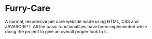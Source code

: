 # Furry-Care

A normal, responsive pet care website made using HTML, CSS and JAVASCRIPT. All the basic functionalities have been implemented while doing the project to give an overall proper look to it.
